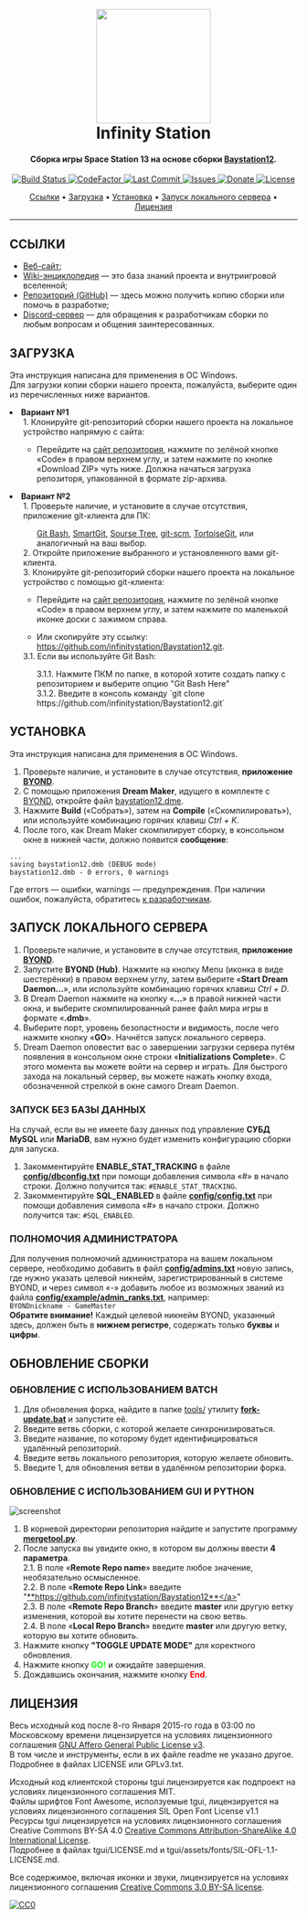 
<h1 align="center">
  <br>
  <a href="http://wiki.infinity-ss13.info"><img src="https://user-images.githubusercontent.com/46600554/106483353-03da7600-64e1-11eb-9723-7a1765815a7d.png" width="200"></a>


  <br>
  Infinity Station
  <br>
</h1>

<h4 align="center">Сборка игры Space Station 13 на основе сборки <a href="https://github.com/Baystation12/Baystation12">Baystation12</a>.</h4>

<p align="center">
  <a href="https://travis-ci.org/infinitystation/Baystation12">
    <img src="https://travis-ci.org/infinitystation/Baystation12.svg?branch=master"
         alt="Build Status">
  </a>
  <a href="https://www.codefactor.io/repository/github/infinitystation/baystation12">
    <img src="https://www.codefactor.io/repository/github/infinitystation/baystation12/badge"
         alt="CodeFactor">
  </a>
  <a href="https://github.com/infinitystation/Baystation12/commits/master">
    <img src="https://img.shields.io/github/last-commit/infinitystation/Baystation12"
         alt="Last Commit">
  </a>
  <a href="https://github.com/infinitystation/Baystation12/issues">
    <img src="https://img.shields.io/github/issues/infinitystation/Baystation12"
         alt="Issues">
  </a>
  <a href="https://discord.com/channels/194724102496321537/428189836717850624/602476813788381215">
    <img src="https://img.shields.io/badge/₽-донат-ff69b4.svg?maxAge=2592000&amp;style=flat"
         alt="Donate">
  </a>
  <a href="https://github.com/infinitystation/Baystation12/blob/master/LICENSE">
    <img src="https://img.shields.io/github/license/infinitystation/Baystation12"
         alt="License">
  </a>
</p>

<p align="center">
  <a href="#ссылки">Ссылки</a> •
  <a href="#загрузка">Загрузка</a> •
  <a href="#установка">Установка</a> •
  <a href="#запуск-локального-сервера">Запуск локального сервера</a> •
  <a href="#лицензия">Лицензия</a>
</p>


---


## ССЫЛКИ

* [Веб-сайт](https://infinity-ss13.info/);
* [Wiki-энциклопедия](https://wiki.infinity-ss13.info/) — это база знаний проекта и внутриигровой вселенной;
* [Репозиторий (GitHub)](https://github.com/infinity/Baystation12/) — здесь можно получить копию сборки или помочь в разработке;
* [Discord-сервер](https://discord.gg/N4atUkH/) — для обращения к разработчикам сборки по любым вопросам и общения заинтересованных.


## ЗАГРУЗКА

Эта инструкция написана для применения в ОС Windows.  
Для загрузки копии сборки нашего проекта, пожалуйста, выберите один из перечисленных ниже вариантов.

<li> <b>Вариант №1</b>
<ul>
1. Клонируйте git-репозиторий сборки нашего проекта на локальное устройство напрямую с сайта: <br>
  <ul>
<li> Перейдите на <a href="https://github.com/infinitystation/Baystation12/">сайт репозитория</a>, нажмите по зелёной кнопке «Code» в правом верхнем углу, и затем нажмите по кнопке «Download ZIP» чуть ниже. Должна начаться загрузка репозиторя, упакованной в формате zip-архива.
  </ul>
</ul>

<li> <b>Вариант №2</b>
<ul>
1. Проверьте наличие, и установите в случае отсутствия, приложение git-клиента для ПК: <br>
  <ul>
<a href="https://gitforwindows.org/">Git Bash</a>, 
<a href="https://www.syntevo.com/smartgit/">SmartGit</a>, 
<a href="https://www.sourcetreeapp.com/">Sourse Tree</a>, 
<a href="https://git-scm.com/">git-scm</a>, 
<a href="https://tortoisegit.org/">TortoiseGit</a>, 
или аналогичный на ваш выбор.
  </ul> 
2. Откройте приложение выбранного и установленного вами git-клиента. <br>
3. Клонируйте git-репозиторий сборки нашего проекта на локальное устройство с помощью git-клиента: <br>
  <ul>
<li> Перейдите на <a href="https://github.com/infinitystation/Baystation12/">сайт репозитория</a>, нажмите по зелёной кнопке «Code» в правом верхнем углу, и затем нажмите по маленькой иконке доски с зажимом справа.
  </ul>
  <ul>
<li> Или скопируйте эту ссылку: <a href="https://github.com/infinitystation/Baystation12.git">https://github.com/infinitystation/Baystation12.git</a>.
  </ul>
3.1. Если вы используйте Git Bash:
  <ul>
3.1.1. Нажмите ПКМ по папке, в которой хотите создать папку с репозиторием и выберите опцию "Git Bash Here" <br>
3.1.2. Введите в консоль команду `git clone https://github.com/infinitystation/Baystation12.git`
  </ul>
</ul>


## УСТАНОВКА

Эта инструкция написана для применения в ОС Windows.  

1. Проверьте наличие, и установите в случае отсутствия, **приложение <a href="http://www.byond.com/">BYOND</a>**.
2. С помощью приложения **Dream Maker**, идущего в комплекте с <a href="http://www.byond.com/">BYOND</a>, откройте файл <a href="https://github.com/infinitystation/Baystation12/blob/master/baystation12.dme">baystation12.dme</a>.
3. Нажмите **Build** («Собрать»), затем на **Compile** («Скомпилировать»), или используйте комбинацию горячих клавиш _Ctrl + K_.
4. После того, как Dream Maker скомпилирует сборку, в консольном окне в нижней части, должно появится **сообщение**:  
```
...
saving baystation12.dmb (DEBUG mode)
baystation12.dmb - 0 errors, 0 warnings
```  
Где errors — ошибки, warnings — предупреждения. При наличии ошибок, пожалуйста, обратитесь <a href="#ссылки">к разработчикам</a>.


## ЗАПУСК ЛОКАЛЬНОГО СЕРВЕРА

1. Проверьте наличие, и установите в случае отсутствия, **приложение <a href="http://www.byond.com/">BYOND</a>**.
2. Запустите **BYOND (Hub)**. Нажмите на кнопку Menu (иконка в виде шестерёнки) в правом верхнем углу, затем выберите «**Start Dream Daemon...**», или используйте комбинацию горячих клавиш _Ctrl + D_.
3. В Dream Daemon нажмите на кнопку «**...**» в правой нижней части окна, и выберите скомпилированный ранее файл мира игры в формате «**.dmb**».
4. Выберите порт, уровень безопастности и видимость, после чего нажмите кнопку «**GO**». Начнётся запуск локального сервера.
5. Dream Daemon оповестит вас о завершении загрузки сервера путём появления в консольном окне строки «**Initializations Complete**». С этого момента вы можете войти на сервер и играть. Для быстрого захода на локальный сервер, вы можете нажать кнопку входа, обозначенной стрелкой в окне самого Dream Daemon.


### ЗАПУСК БЕЗ БАЗЫ ДАННЫХ

На случай, если вы не имеете базу данных под управление **СУБД MySQL** или **MariaDB**, вам нужно будет изменить конфигурацию сборки для запуска.
1. Закомментируйте **ENABLE_STAT_TRACKING** в файле <a href="https://github.com/infinitystation/Baystation12/blob/master/config/dbconfig.txt">**config/dbconfig.txt**</a> при помощи добавления символа «#» в начало строки. Должно получится так: `#ENABLE_STAT_TRACKING`.
2. Закомментируйте **SQL_ENABLED** в файле <a href="https://github.com/infinitystation/Baystation12/blob/master/config/config.txt">**config/config.txt**</a> при помощи добавления символа «#» в начало строки. Должно получится так: `#SQL_ENABLED`.  


### ПОЛНОМОЧИЯ АДМИНИСТРАТОРА
Для получения полномочий администратора на вашем локальном сервере, необходимо добавить в файл <a href="https://github.com/infinitystation/Baystation12/blob/master/config/admins.txt">**config/admins.txt**</a> новую запись, где нужно указать целевой никнейм, зарегистрированный в системе BYOND, и через символ «-» добавить любое из возможных званий из файла <a href="https://github.com/infinitystation/Baystation12/blob/master/config/example/admin_ranks.txt">**config/example/admin_ranks.txt**</a>, например:  
`BYONDnickname - GameMaster`  
**Обратите внимание!** Каждый целевой никнейм BYOND, указанный здесь, должен быть в **нижнем регистре**, содержать только **буквы** и **цифры**.


## ОБНОВЛЕНИЕ СБОРКИ
### ОБНОВЛЕНИЕ С ИСПОЛЬЗОВАНИЕМ BATCH

1. Для обновления форка, найдите в папке <a href="https://github.com/infinitystation/Baystation12/tree/master/tools">tools/</a> утилиту <a href="https://github.com/infinitystation/Baystation12/blob/master/tools/fork-update.bat">**fork-update.bat**</a> и запустите её.
2. Введите ветвь сборки, с которой желаете синхронизироваться.
3. Введите название, по которому будет идентифицироваться удалённый репозиторий.
4. Введите ветвь локального репозитория, которую желаете обновить.
5. Введите 1, для обновления ветви в удалённом репозитории форка.


### ОБНОВЛЕНИЕ С ИСПОЛЬЗОВАНИЕМ GUI И PYTHON

![screenshot](https://pp.userapi.com/c857436/v857436830/1499d/TR6XdraONeA.jpg)

1. В корневой директории репозитория найдите и запустите программу <a href="https://github.com/infinitystation/Baystation12/blob/master/mergetool.py">**mergetool.py**</a>.
2. После запуска вы увидите окно, в котором вы должны ввести **4 параметра**.  
2.1. В поле «**Remote Repo name**» введите любое значение, необязательно осмысленное.  
2.2. В поле «**Remote Repo Link**» введите "<a href="https://www.codefactor.io/repository/github/infinitystation/baystation12">**https://github.com/infinitystation/Baystation12**</a>"  
2.3. В поле «**Remote Repo Branch**» введите **master** или другую ветку изменения, которой вы хотите перенести на свою ветвь.  
2.4. В поле «**Local Repo Branch**» введите **master** или другую ветку, которую вы хотите обновить.
3. Нажмите кнопку **"TOGGLE UPDATE MODE"** для коректного обновления.
4. Нажмите кнопку <font color='#00ff00'>**GO!**</font> и ожидайте завершения.
5. Дождавшись окончания, нажмите кнопку <font color='#ff0000'>**End**</font>.

## ЛИЦЕНЗИЯ
Весь исходный код после 8-го Января 2015-го года в 03:00 по Московскому времени лицензируется на условиях лицензионного соглашения [GNU Affero General Public License v3](http://www.gnu.org/licenses/agpl.html).  
В том числе и инструменты, если в их файле readme не указано другое. Подробнее в файлах LICENSE или GPLv3.txt.  

Исходный код клиентской стороны tgui лицензируется как подпроект на условиях лицензионного соглашения MIT.  
Файлы шрифтов Font Awesome, исползуемые tgui, лицензируется на условиях лицензионного соглашения SIL Open Font License v1.1  
Ресурсы tgui лицензируется на условиях лицензионного соглашения Creative Commons BY-SA 4.0 [Creative Commons Attribution-ShareAlike 4.0 International License](http://creativecommons.org/licenses/by-sa/4.0/).  
Подробнее в файлах tgui/LICENSE.md и tgui/assets/fonts/SIL-OFL-1.1-LICENSE.md.  

Все содержимое, включая иконки и звуки, лицензируется на условиях лицензионного соглашения [Creative Commons 3.0 BY-SA license](http://creativecommons.org/licenses/by-sa/3.0/).

[![CC0](https://licensebuttons.net/l/by-sa/3.0/88x31.png)](http://creativecommons.org/licenses/by-sa/3.0/)
